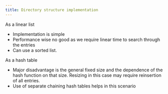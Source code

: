 ```yaml
---
title: Directory structure implementation
---
```


As a linear list

-   Implementation is simple
-   Performance wise no good as we require linear time to search through
    the entries
-   Can use a sorted list.

As a hash table

-   Major disadvantage is the general fixed size and the dependence of
    the hash function on that size. Resizing in this case may require
    reinsertion of all entries.
-   Use of separate chaining hash tables helps in this scenario

